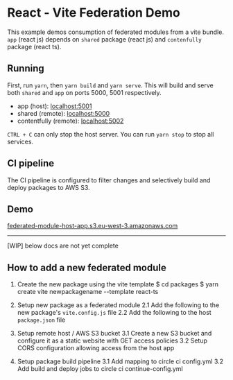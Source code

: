 # React - Vite Federation Demo

This example demos consumption of federated modules from a vite bundle. 
`app` (react js) depends on `shared` package (react js) and `contenfully` package (react ts).

## Running

First, run `yarn`, then `yarn build` and `yarn serve`. This will build and serve both `shared` and `app` on ports 5000, 5001 respectively.

- app (host): [localhost:5001](http://localhost:5001/)
- shared (remote): [localhost:5000](http://localhost:5000/)
- contentfully (remote): [localhost:5002](http://localhost:5001/)

`CTRL + C` can only stop the host server. You can run `yarn stop` to stop all services.

## CI pipeline

The CI pipeline is configured to filter changes and selectively build and deploy packages to AWS S3.  

## Demo

[federated-module-host-app.s3.eu-west-3.amazonaws.com](https://federated-module-host-app.s3.eu-west-3.amazonaws.com/index.html)


---

[WIP] below docs are not yet complete
## How to add a new federated module

1. Create the new package using the vite template
$ cd packages
$ yarn create vite newpackagename --template react-ts

2. Setup new package as a federated module
2.1 Add the following to the new package's `vite.config.js` file
2.2 Add the following to the host `package.json` file

3. Setup remote host / AWS S3 bucket
3.1 Create a new S3 bucket and configure it as a static website with GET access policies
3.2 Setup CORS configuration allowing access from the host app

4. Setup package build pipeline
3.1 Add mapping to circle ci config.yml
3.2 Add build and deploy jobs to circle ci continue-config.yml

